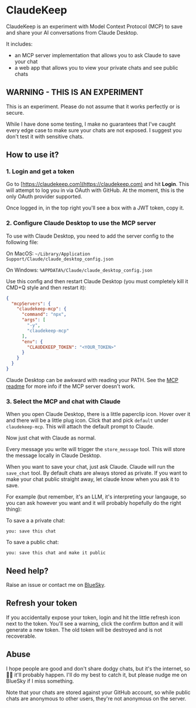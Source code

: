 # ClaudeKeep

ClaudeKeep is an experiment with Model Context Protocol (MCP) to save and share your AI conversations from Claude Desktop.

It includes:
- an MCP server implementation that allows you to ask Claude to save your chat
- a web app that allows you to view your private chats and see public chats

## WARNING - THIS IS AN EXPERIMENT

This is an experiment. Please do not assume that it works perfectly or is secure.

While I have done some testing, I make no guarantees that I've caught every edge case to make sure your chats are not exposed. I suggest you don't test it with sensitive chats.

## How to use it?

### 1. Login and get a token

Go to [https://claudekeep.com](https://claudekeep.com) and hit **Login**. This will attempt to log you in via OAuth with GitHub. At the moment, this is the only OAuth provider supported.

Once logged in, in the top right you'll see a box with a JWT token, copy it.

### 2. Configure Claude Desktop to use the MCP server

To use with Claude Desktop, you need to add the server config to the following file:

On MacOS: `~/Library/Application Support/Claude/claude_desktop_config.json`

On Windows: `%APPDATA%/Claude/claude_desktop_config.json`

Use this config and then restart Claude Desktop (you must completely kill it CMD+Q style and then restart it):

```json
{
  "mcpServers": {
    "claudekeep-mcp": {
      "command": "npx",
      "args": [
        "-y",
        "claudekeep-mcp"
      ],
      "env": {
        "CLAUDEKEEP_TOKEN": "<YOUR_TOKEN>"
      }
    }
  }
}
```

Claude Desktop can be awkward with reading your PATH. See the [MCP readme](./apps/mcp/README.md) for more info if the MCP server doesn't work.

### 3. Select the MCP and chat with Claude

When you open Claude Desktop, there is a little paperclip icon. Hover over it and there will be a little plug icon. Click that and pick `default` under `claudekeep-mcp`. This will attach the default prompt to Claude. 

Now just chat with Claude as normal.

Every message you write will trigger the `store_message` tool. This will store the message locally in Claude Desktop.

When you want to save your chat, just ask Claude. Claude will run the `save_chat` tool. By default chats are always stored as private. If you want to make your chat public straight away, let claude know when you ask it to save.

For example (but remember, it's an LLM, it's interpreting your langauge, so you can ask however you want and it will probably hopefully do the right thing):

To save a a private chat:
```
you: save this chat
```

To save a public chat:
```
you: save this chat and make it public
```

## Need help?

Raise an issue or contact me on [BlueSky](https://bsky.app/profile/alasdairb.com).

## Refresh your token

If you accidentally expose your token, login and hit the little refresh icon next to the token. You'll see a warning, click the confirm button and it will generate a new token. The old token will be destroyed and is not recoverable.

## Abuse

I hope people are good and don't share dodgy chats, but it's the internet, so 🤷‍♂️ it'll probably happen. I'll do my best to catch it, but please nudge me on BlueSky if I miss something.

Note that your chats are stored against your GitHub account, so while public chats are anonymous to other users, they're not anonymous on the server.